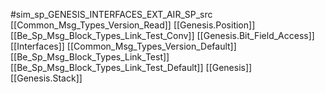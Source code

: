 #sim_sp_GENESIS_INTERFACES_EXT_AIR_SP_src
[[Common_Msg_Types_Version_Read]]
[[Genesis.Position]]
[[Be_Sp_Msg_Block_Types_Link_Test_Conv]]
[[Genesis.Bit_Field_Access]]
[[Interfaces]]
[[Common_Msg_Types_Version_Default]]
[[Be_Sp_Msg_Block_Types_Link_Test]]
[[Be_Sp_Msg_Block_Types_Link_Test_Default]]
[[Genesis]]
[[Genesis.Stack]]
